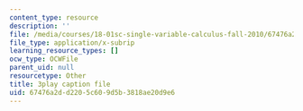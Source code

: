 ```yaml
---
content_type: resource
description: ''
file: /media/courses/18-01sc-single-variable-calculus-fall-2010/67476a2dd2205c609d5b3818ae20d9e6_PNTnmH6jsRI.vtt
file_type: application/x-subrip
learning_resource_types: []
ocw_type: OCWFile
parent_uid: null
resourcetype: Other
title: 3play caption file
uid: 67476a2d-d220-5c60-9d5b-3818ae20d9e6
---
```

